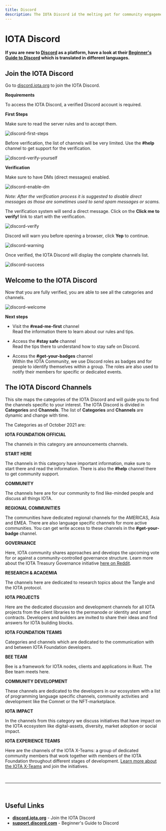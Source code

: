 ```yaml
---
title: Discord
description: The IOTA Discord id the melting pot for community engagement. Most of the IOTA members are active here. Join a welcoming and active community and chat about everything related to the project.
---
```



# IOTA Discord

**If you are new to [Discord](https://discord.iota.org/) as a platform, have a look at their [Beginner's Guide to Discord](https://support.discord.com/hc/en-us/articles/360045138571-Beginner-s-Guide-to-Discord) which is translated in different languages.**

## Join the IOTA Discord

Go to [discord.iota.org](https://discord.iota.org) to join the IOTA Discord.

**Requirements**

To access the IOTA Discord, a verified Discord account is required.

**First Steps**

Make sure to read the server rules and to accept them.

![discord-first-steps](/img/participate/discord/first_steps_discord_1.png)

Before verification, the list of channels will be very limited. Use the **#help** channel to get support for the verification.

![discord-verify-yourself](/img/participate/discord/verify_yourself_discord_2.png)

**Verification**

Make sure to have DMs (direct messages) enabled.

![discord-enable-dm](/img/participate/discord/enable_dm_discord_3.png)

*Note: After the verification process it is suggested to disable direct messages as those are sometimes used to send spam messages or scams.*

The verification system will send a direct message. Click on the **Click me to verify!** link to start with the verification.

![discord-verify](/img/participate/discord/verify_click_discord_4.png)

Discord will warn you before opening a browser, click **Yep** to continue.

![discord-warning](/img/participate/discord/warning_discord_5.png)

Once verified, the IOTA Discord will display the complete channels list.

![discord-success](/img/participate/discord/success_discord_6.png)

## Welcome to the IOTA Discord

Now that you are fully verified, you are able to see all the categories and channels.

![discord-welcome](/img/participate/discord/welcome_discord_7.png)

**Next steps**

- Visit the **#read-me-first** channel<br/>
Read the information there to learn about our rules and tips.

- Access the **#stay safe** channel<br/>
Read the tips there to understand how to stay safe on Discord.

- Access the **#get-your-badges** channel<br/>
Within the IOTA Community, we use Discord roles as badges and for people to identify themselves within a group. The roles are also used to notify their members for specific or dedicated events.

## The IOTA Discord Channels

This site maps the categories of the IOTA Discord and will guide you to find the channels specific to your interest. The IOTA Discord is divided in **Categories** and **Channels**. The list of **Categories** and **Channels** are dynamic and change with time.

The Categories as of October 2021 are:

**IOTA FOUNDATION OFFICIAL**

The channels in this category are announcements channels.

**START HERE**

The channels in this category have important information, make sure to start there and read the information. There is also the **#help** channel there to get community support.

**COMMUNITY**

The channels here are for our community to find like-minded people and discuss all things IOTA.

**REGIONAL COMMUNITIES**

The communities have dedicated regional channels for the AMERICAS, Asia and EMEA. There are also language specific channels for more active communities. You can get write access to these channels in the **#get-your-badge** channel.

**GOVERNANCE**

Here, IOTA community shares approaches and develops the upcoming vote for or against a community-controlled governance structure. Learn more about the IOTA Treasury Governance initiative [here on Reddit](https://www.reddit.com/r/Iota/comments/ondz3u/iota_treasury_governance_info_thread/).

**RESEARCH & ACADEMIA**

The channels here are dedicated to research topics about the Tangle and the IOTA protocol.

**IOTA PROJECTS**

Here are the dedicated discussion and development channels for all IOTA projects from the client libraries to the permanode or identity and smart contracts. Developers and builders are invited to share their ideas and find answers for IOTA building blocks.

**IOTA FOUNDATION TEAMS**

Categories and channels which are dedicated to the communication with and between IOTA Foundation developers.

**BEE TEAM**

Bee is a framework for IOTA nodes, clients and applications in Rust. The Bee team meets here.

**COMMUNITY DEVELOPMENT**

These channels are dedicated to the developers in our ecosystem with a list of programming language specific channels, community activities and development like the Comnet or the NFT-marketplace.

**IOTA IMPACT**

In the channels from this category we discuss initiatives that have impact on the IOTA ecosystem like digital-assets, diversity, market adoption or social impact.

**IOTA EXPERIENCE TEAMS**

Here are the channels of the IOTA X-Teams: a group of dedicated community members that work together with members of the IOTA Foundation throughout different stages of development. [Learn more about the IOTA X-Teams](https://blog.iota.org/iota-experience-team-the-first-year-recap/) and join the initiatives.

<br/>

----

<br/>

## Useful Links
- **[discord.iota.org](https://discord.iota.org)** - Join the IOTA Discord
- **[support.discord.com](https://support.discord.com/hc/en-us/articles/360045138571-Beginner-s-Guide-to-Discord)** - Beginner's Guide to Discord

